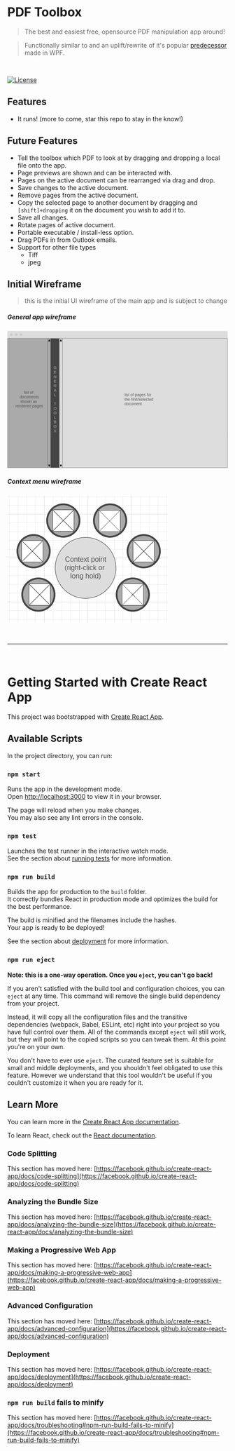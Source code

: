 # PDF Toolbox
> The best and easiest free, opensource PDF manipulation app around!

> Functionally similar to and an uplift/rewrite of it's popular [predecessor](https://github.com/Cheeseman5/PDF-Toolbox) made in WPF.
<br>


[![License](http://img.shields.io/:license-mit-blue.svg?style=flat-square)](http://badges.mit-license.org) 

## Features
- It runs! (more to come, star this repo to stay in the know!)

## Future Features
- Tell the toolbox which PDF to look at by dragging and dropping a local file onto the app.
- Page previews are shown and can be interacted with.
- Pages on the active document can be rearranged via drag and drop.
- Save changes to the active document.
- Remove pages from the active document.
- Copy the selected page to another document by dragging and `[shift]+dropping` it on the document you wish to add it to.
- Save all changes.
- Rotate pages of active document.
- Portable executable / install-less option.
- Drag PDFs in from Outlook emails.
- Support for other file types
  - Tiff
  - jpeg

## Initial Wireframe
> this is the initial UI wireframe of the main app and is subject to change

##### General app wireframe
[![overview-wireframe PNG](https://github.com/Cheeseman5/PdfToolbox/blob/master/docs/images/layout_wireframe_initial_overview.PNG?raw=true)]()
##### Context menu wireframe
[![menu-context-wireframe PNG](https://github.com/Cheeseman5/PdfToolbox/blob/master/docs/images/layout_wireframe_initial_menu_context.PNG?raw=true)]()

<br>

___

<br>

# Getting Started with Create React App

This project was bootstrapped with [Create React App](https://github.com/facebook/create-react-app).

## Available Scripts

In the project directory, you can run:

### `npm start`

Runs the app in the development mode.\
Open [http://localhost:3000](http://localhost:3000) to view it in your browser.

The page will reload when you make changes.\
You may also see any lint errors in the console.

### `npm test`

Launches the test runner in the interactive watch mode.\
See the section about [running tests](https://facebook.github.io/create-react-app/docs/running-tests) for more information.

### `npm run build`

Builds the app for production to the `build` folder.\
It correctly bundles React in production mode and optimizes the build for the best performance.

The build is minified and the filenames include the hashes.\
Your app is ready to be deployed!

See the section about [deployment](https://facebook.github.io/create-react-app/docs/deployment) for more information.

### `npm run eject`

**Note: this is a one-way operation. Once you `eject`, you can't go back!**

If you aren't satisfied with the build tool and configuration choices, you can `eject` at any time. This command will remove the single build dependency from your project.

Instead, it will copy all the configuration files and the transitive dependencies (webpack, Babel, ESLint, etc) right into your project so you have full control over them. All of the commands except `eject` will still work, but they will point to the copied scripts so you can tweak them. At this point you're on your own.

You don't have to ever use `eject`. The curated feature set is suitable for small and middle deployments, and you shouldn't feel obligated to use this feature. However we understand that this tool wouldn't be useful if you couldn't customize it when you are ready for it.

## Learn More

You can learn more in the [Create React App documentation](https://facebook.github.io/create-react-app/docs/getting-started).

To learn React, check out the [React documentation](https://reactjs.org/).

### Code Splitting

This section has moved here: [https://facebook.github.io/create-react-app/docs/code-splitting](https://facebook.github.io/create-react-app/docs/code-splitting)

### Analyzing the Bundle Size

This section has moved here: [https://facebook.github.io/create-react-app/docs/analyzing-the-bundle-size](https://facebook.github.io/create-react-app/docs/analyzing-the-bundle-size)

### Making a Progressive Web App

This section has moved here: [https://facebook.github.io/create-react-app/docs/making-a-progressive-web-app](https://facebook.github.io/create-react-app/docs/making-a-progressive-web-app)

### Advanced Configuration

This section has moved here: [https://facebook.github.io/create-react-app/docs/advanced-configuration](https://facebook.github.io/create-react-app/docs/advanced-configuration)

### Deployment

This section has moved here: [https://facebook.github.io/create-react-app/docs/deployment](https://facebook.github.io/create-react-app/docs/deployment)

### `npm run build` fails to minify

This section has moved here: [https://facebook.github.io/create-react-app/docs/troubleshooting#npm-run-build-fails-to-minify](https://facebook.github.io/create-react-app/docs/troubleshooting#npm-run-build-fails-to-minify)
